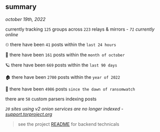 
## summary
_october 19th, 2022_

currently tracking `125` groups across `223` relays & mirrors - _`71` currently online_

⏲ there have been `41` posts within the `last 24 hours`

🦈 there have been `161` posts within the `month of october`

🪐 there have been `669` posts within the `last 90 days`

🏚 there have been `2700` posts within the `year of 2022`

🦕 there have been `4986` posts `since the dawn of ransomwatch`

there are `58` custom parsers indexing posts

_`20` sites using v2 onion services are no longer indexed - [support.torproject.org](https://support.torproject.org/onionservices/v2-deprecation/)_

> see the project [README](https://github.com/joshhighet/ransomwatch#ransomwatch--) for backend technicals

